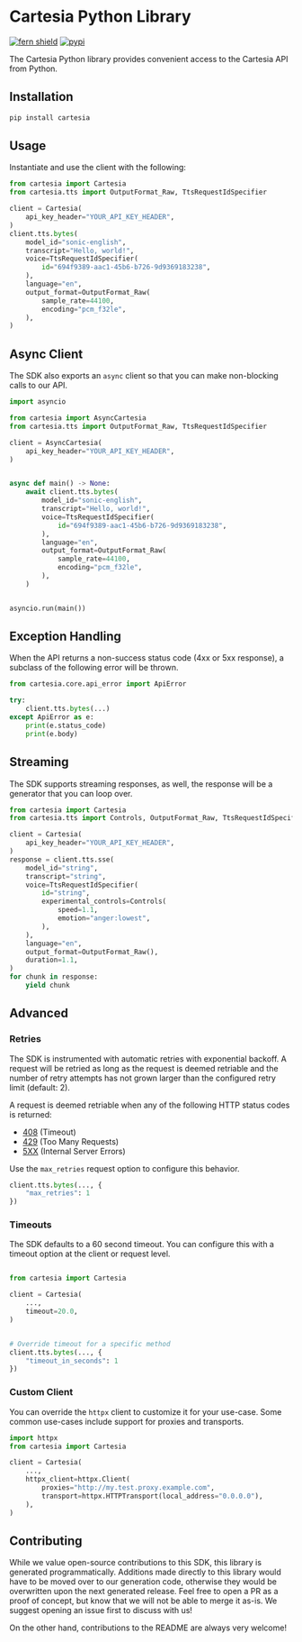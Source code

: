 # Cartesia Python Library

[![fern shield](https://img.shields.io/badge/%F0%9F%8C%BF-Built%20with%20Fern-brightgreen)](https://buildwithfern.com?utm_source=github&utm_medium=github&utm_campaign=readme&utm_source=https%3A%2F%2Fgithub.com%2Ffern-demo%2Fcartesia-python-sdk)
[![pypi](https://img.shields.io/pypi/v/cartesia)](https://pypi.python.org/pypi/cartesia)

The Cartesia Python library provides convenient access to the Cartesia API from Python.

## Installation

```sh
pip install cartesia
```

## Usage

Instantiate and use the client with the following:

```python
from cartesia import Cartesia
from cartesia.tts import OutputFormat_Raw, TtsRequestIdSpecifier

client = Cartesia(
    api_key_header="YOUR_API_KEY_HEADER",
)
client.tts.bytes(
    model_id="sonic-english",
    transcript="Hello, world!",
    voice=TtsRequestIdSpecifier(
        id="694f9389-aac1-45b6-b726-9d9369183238",
    ),
    language="en",
    output_format=OutputFormat_Raw(
        sample_rate=44100,
        encoding="pcm_f32le",
    ),
)
```

## Async Client

The SDK also exports an `async` client so that you can make non-blocking calls to our API.

```python
import asyncio

from cartesia import AsyncCartesia
from cartesia.tts import OutputFormat_Raw, TtsRequestIdSpecifier

client = AsyncCartesia(
    api_key_header="YOUR_API_KEY_HEADER",
)


async def main() -> None:
    await client.tts.bytes(
        model_id="sonic-english",
        transcript="Hello, world!",
        voice=TtsRequestIdSpecifier(
            id="694f9389-aac1-45b6-b726-9d9369183238",
        ),
        language="en",
        output_format=OutputFormat_Raw(
            sample_rate=44100,
            encoding="pcm_f32le",
        ),
    )


asyncio.run(main())
```

## Exception Handling

When the API returns a non-success status code (4xx or 5xx response), a subclass of the following error
will be thrown.

```python
from cartesia.core.api_error import ApiError

try:
    client.tts.bytes(...)
except ApiError as e:
    print(e.status_code)
    print(e.body)
```

## Streaming

The SDK supports streaming responses, as well, the response will be a generator that you can loop over.

```python
from cartesia import Cartesia
from cartesia.tts import Controls, OutputFormat_Raw, TtsRequestIdSpecifier

client = Cartesia(
    api_key_header="YOUR_API_KEY_HEADER",
)
response = client.tts.sse(
    model_id="string",
    transcript="string",
    voice=TtsRequestIdSpecifier(
        id="string",
        experimental_controls=Controls(
            speed=1.1,
            emotion="anger:lowest",
        ),
    ),
    language="en",
    output_format=OutputFormat_Raw(),
    duration=1.1,
)
for chunk in response:
    yield chunk
```

## Advanced

### Retries

The SDK is instrumented with automatic retries with exponential backoff. A request will be retried as long
as the request is deemed retriable and the number of retry attempts has not grown larger than the configured
retry limit (default: 2).

A request is deemed retriable when any of the following HTTP status codes is returned:

- [408](https://developer.mozilla.org/en-US/docs/Web/HTTP/Status/408) (Timeout)
- [429](https://developer.mozilla.org/en-US/docs/Web/HTTP/Status/429) (Too Many Requests)
- [5XX](https://developer.mozilla.org/en-US/docs/Web/HTTP/Status/500) (Internal Server Errors)

Use the `max_retries` request option to configure this behavior.

```python
client.tts.bytes(..., {
    "max_retries": 1
})
```

### Timeouts

The SDK defaults to a 60 second timeout. You can configure this with a timeout option at the client or request level.

```python

from cartesia import Cartesia

client = Cartesia(
    ...,
    timeout=20.0,
)


# Override timeout for a specific method
client.tts.bytes(..., {
    "timeout_in_seconds": 1
})
```

### Custom Client

You can override the `httpx` client to customize it for your use-case. Some common use-cases include support for proxies
and transports.
```python
import httpx
from cartesia import Cartesia

client = Cartesia(
    ...,
    httpx_client=httpx.Client(
        proxies="http://my.test.proxy.example.com",
        transport=httpx.HTTPTransport(local_address="0.0.0.0"),
    ),
)
```

## Contributing

While we value open-source contributions to this SDK, this library is generated programmatically.
Additions made directly to this library would have to be moved over to our generation code,
otherwise they would be overwritten upon the next generated release. Feel free to open a PR as
a proof of concept, but know that we will not be able to merge it as-is. We suggest opening
an issue first to discuss with us!

On the other hand, contributions to the README are always very welcome!
